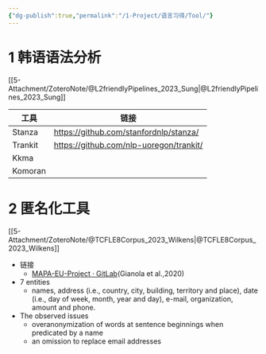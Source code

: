 ```yaml
---
{"dg-publish":true,"permalink":"/1-Project/语言习得/Tool/"}
---
```


# 1 韩语语法分析
[[5-Attachment/ZoteroNote/@L2friendlyPipelines_2023_Sung\|@L2friendlyPipelines_2023_Sung]]

| 工具    | 链接                                    |
| ------- | --------------------------------------- |
| Stanza  | https://github.com/stanfordnlp/stanza/  |
| Trankit | https://github.com/nlp-uoregon/trankit/ |
| Kkma        |                                         |
| Komoran        |                                         |
# 2 匿名化工具
[[5-Attachment/ZoteroNote/@TCFLE8Corpus_2023_Wilkens\|@TCFLE8Corpus_2023_Wilkens]]
- 链接
	- [MAPA-EU-Project · GitLab](https://gitlab.com/MAPA-EU-Project/)(Gianola et al.,2020)
- 7 entities
	- names, address (i.e., country, city, building, territory and place), date (i.e., day of week, month, year and day), e-mail, organization, amount and phone.
- The observed issues
	- overanonymization of words at sentence beginnings when predicated by a name
	- an omission to replace email addresses
